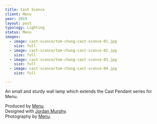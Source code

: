 ```yaml
---
title: Cast Sconce
client: Menu
year: 2019
layout: post
typology: Lighting
status: Menu
images:
  - image: cast-sconce/tom-chung-cast-sconce-01.jpg
    size: full
  - image: cast-sconce/tom-chung-cast-sconce-02.jpg
    size: full
  - image: cast-sconce/tom-chung-cast-sconce-03.jpg
    size: full
  - image: cast-sconce/tom-chung-cast-sconce-04.jpg
    size: full                                                                         

---
```

An small and sturdy wall lamp which extends the Cast Pendant series for Menu.

Produced by <a href="https://menu.as/en/website/lightning/cast-pendants-grey/">Menu</a>.<br>
Designed with <a href="https://jordanmurphy.net">Jordan Murphy</a>.<br>
Photography by <a href="https://menu.as/">Menu</a>.<br>